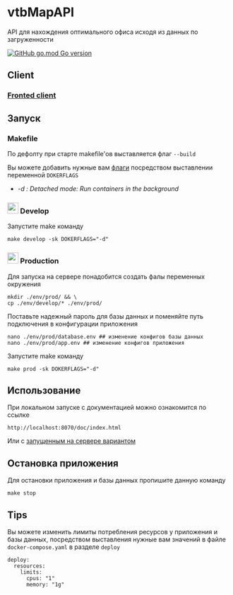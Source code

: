 # vtbMapAPI

API для нахождения оптимального офиса исходя из данных по загруженности

[![GitHub go.mod Go version](https://img.shields.io/github/go-mod/go-version/ret0rn/vtbMapAPI?style=plastic)](https://github.com/ret0rn/vtbMapAPI/blob/master/go.mod)

## Client

### <a href="https://github.com/eduardpawlow/vtb-offices">Fronted client</a>

##

## Запуск

### Makefile
По дефолту  при старте makefile'ов выставляется флаг `--build`

Вы можете добавить нужные вам <a href="https://docs.docker.com/engine/reference/commandline/compose_up/#options">флаги</a>
посредством выставлении переменной `DOKERFLAGS`

 - *-d : Detached mode: Run containers in the background*

### <img src="https://www.svgrepo.com/download/474385/laptop1.svg" alt="generate short url" width="25"> Develop
Запустите make команду
```shell
make develop -sk DOKERFLAGS="-d"
```

###	<img src="https://www.svgrepo.com/download/474394/server.svg" alt="generate short url" width="25"> Production
Для запуска на сервере понадобится создать фалы переменных окружения

```shell
mkdir ./env/prod/ && \
cp ./env/develop/* ./env/prod/
```
Поставьте надежный пароль для базы данных 
и поменяйте путь подключения в конфигурации приложения 
```shell
nano ./env/prod/database.env ## изменение конфигов базы данных
nano ./env/prod/app.env ## изменение конфигов приложения
```
Запустите make команду
```shell
make prod -sk DOKERFLAGS="-d"
```


## Использование
При локальном запуске с документацией можно ознакомится по ссылке
```
http://localhost:8070/doc/index.html
```

Или с <a href="http://185.244.51.218:8070/doc/index.html">запущенным на сервере вариантом</a>


## Остановка приложения
Для остановки приложения и базы данных пропишите данную команду
```shell
make stop
```

## Tips 
Вы можете изменить лимиты потребления 
ресурсов у приложения и базы данных, посредством выставления 
нужные вам значений в файле `docker-compose.yaml` в разделе `deploy`
```shell
deploy:
  resources:
    limits:
      cpus: "1"
      memory: "1g"
```
